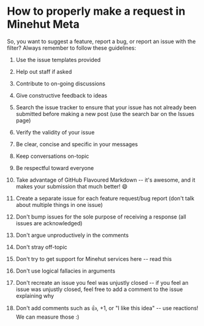 # How to properly make a request in Minehut Meta

So, you want to suggest a feature, report a bug, or report an issue with the filter? Always remember to follow these guidelines: 

1. Use the issue templates provided
2. Help out staff if asked
3. Contribute to on-going discussions
4. Give constructive feedback to ideas
5. Search the issue tracker to ensure that your issue has not already been submitted before making a new post (use the search bar on the Issues page)
6. Verify the validity of your issue
7. Be clear, concise and specific in your messages
8. Keep conversations on-topic
9. Be respectful toward everyone
10. Take advantage of GitHub Flavoured Markdown -- it's awesome, and it makes your submission that much better! 😄
11. Create a separate issue for each feature request/bug report (don't talk about multiple things in one issue)


1. Don't bump issues for the sole purpose of receiving a response (all issues are acknowledged)
2. Don't argue unproductively in the comments
3. Don't stray off-topic
4. Don't try to get support for Minehut services here -- read this
5. Don't use logical fallacies in arguments
6. Don't recreate an issue you feel was unjustly closed -- if you feel an issue was unjustly closed, feel free to add a comment to the issue explaining why
7. Don't add comments such as 👍, +1, or "I like this idea" -- use reactions! We can measure those :)
